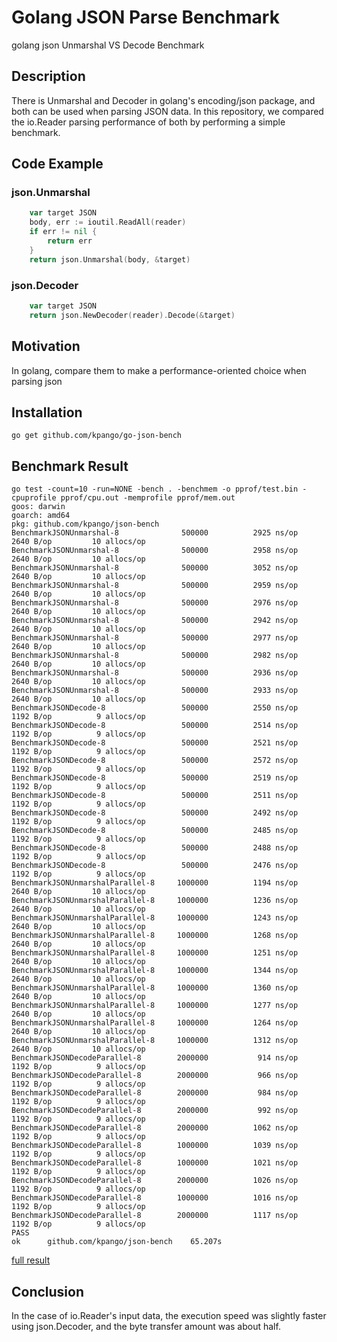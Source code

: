 # Golang JSON Parse Benchmark
golang json Unmarshal VS Decode Benchmark

## Description
There is Unmarshal and Decoder in golang's encoding/json package, and both can be used when parsing JSON data.
In this repository, we compared the io.Reader parsing performance of both by performing a simple benchmark.

## Code Example
### json.Unmarshal
```go
	var target JSON
	body, err := ioutil.ReadAll(reader)
	if err != nil {
		return err
	}
	return json.Unmarshal(body, &target)
```

### json.Decoder
```go
	var target JSON
	return json.NewDecoder(reader).Decode(&target)
```

## Motivation
In golang, compare them to make a performance-oriented choice when parsing json

## Installation
```
go get github.com/kpango/go-json-bench
```

## Benchmark Result
```
go test -count=10 -run=NONE -bench . -benchmem -o pprof/test.bin -cpuprofile pprof/cpu.out -memprofile pprof/mem.out
goos: darwin
goarch: amd64
pkg: github.com/kpango/json-bench
BenchmarkJSONUnmarshal-8           	  500000	      2925 ns/op	    2640 B/op	      10 allocs/op
BenchmarkJSONUnmarshal-8           	  500000	      2958 ns/op	    2640 B/op	      10 allocs/op
BenchmarkJSONUnmarshal-8           	  500000	      3052 ns/op	    2640 B/op	      10 allocs/op
BenchmarkJSONUnmarshal-8           	  500000	      2959 ns/op	    2640 B/op	      10 allocs/op
BenchmarkJSONUnmarshal-8           	  500000	      2976 ns/op	    2640 B/op	      10 allocs/op
BenchmarkJSONUnmarshal-8           	  500000	      2942 ns/op	    2640 B/op	      10 allocs/op
BenchmarkJSONUnmarshal-8           	  500000	      2977 ns/op	    2640 B/op	      10 allocs/op
BenchmarkJSONUnmarshal-8           	  500000	      2982 ns/op	    2640 B/op	      10 allocs/op
BenchmarkJSONUnmarshal-8           	  500000	      2936 ns/op	    2640 B/op	      10 allocs/op
BenchmarkJSONUnmarshal-8           	  500000	      2933 ns/op	    2640 B/op	      10 allocs/op
BenchmarkJSONDecode-8              	  500000	      2550 ns/op	    1192 B/op	       9 allocs/op
BenchmarkJSONDecode-8              	  500000	      2514 ns/op	    1192 B/op	       9 allocs/op
BenchmarkJSONDecode-8              	  500000	      2521 ns/op	    1192 B/op	       9 allocs/op
BenchmarkJSONDecode-8              	  500000	      2572 ns/op	    1192 B/op	       9 allocs/op
BenchmarkJSONDecode-8              	  500000	      2519 ns/op	    1192 B/op	       9 allocs/op
BenchmarkJSONDecode-8              	  500000	      2511 ns/op	    1192 B/op	       9 allocs/op
BenchmarkJSONDecode-8              	  500000	      2492 ns/op	    1192 B/op	       9 allocs/op
BenchmarkJSONDecode-8              	  500000	      2485 ns/op	    1192 B/op	       9 allocs/op
BenchmarkJSONDecode-8              	  500000	      2488 ns/op	    1192 B/op	       9 allocs/op
BenchmarkJSONDecode-8              	  500000	      2476 ns/op	    1192 B/op	       9 allocs/op
BenchmarkJSONUnmarshalParallel-8   	 1000000	      1194 ns/op	    2640 B/op	      10 allocs/op
BenchmarkJSONUnmarshalParallel-8   	 1000000	      1236 ns/op	    2640 B/op	      10 allocs/op
BenchmarkJSONUnmarshalParallel-8   	 1000000	      1243 ns/op	    2640 B/op	      10 allocs/op
BenchmarkJSONUnmarshalParallel-8   	 1000000	      1268 ns/op	    2640 B/op	      10 allocs/op
BenchmarkJSONUnmarshalParallel-8   	 1000000	      1251 ns/op	    2640 B/op	      10 allocs/op
BenchmarkJSONUnmarshalParallel-8   	 1000000	      1344 ns/op	    2640 B/op	      10 allocs/op
BenchmarkJSONUnmarshalParallel-8   	 1000000	      1360 ns/op	    2640 B/op	      10 allocs/op
BenchmarkJSONUnmarshalParallel-8   	 1000000	      1277 ns/op	    2640 B/op	      10 allocs/op
BenchmarkJSONUnmarshalParallel-8   	 1000000	      1264 ns/op	    2640 B/op	      10 allocs/op
BenchmarkJSONUnmarshalParallel-8   	 1000000	      1312 ns/op	    2640 B/op	      10 allocs/op
BenchmarkJSONDecodeParallel-8      	 2000000	       914 ns/op	    1192 B/op	       9 allocs/op
BenchmarkJSONDecodeParallel-8      	 2000000	       966 ns/op	    1192 B/op	       9 allocs/op
BenchmarkJSONDecodeParallel-8      	 2000000	       984 ns/op	    1192 B/op	       9 allocs/op
BenchmarkJSONDecodeParallel-8      	 2000000	       992 ns/op	    1192 B/op	       9 allocs/op
BenchmarkJSONDecodeParallel-8      	 2000000	      1062 ns/op	    1192 B/op	       9 allocs/op
BenchmarkJSONDecodeParallel-8      	 1000000	      1039 ns/op	    1192 B/op	       9 allocs/op
BenchmarkJSONDecodeParallel-8      	 1000000	      1021 ns/op	    1192 B/op	       9 allocs/op
BenchmarkJSONDecodeParallel-8      	 2000000	      1026 ns/op	    1192 B/op	       9 allocs/op
BenchmarkJSONDecodeParallel-8      	 1000000	      1016 ns/op	    1192 B/op	       9 allocs/op
BenchmarkJSONDecodeParallel-8      	 2000000	      1117 ns/op	    1192 B/op	       9 allocs/op
PASS
ok  	github.com/kpango/json-bench	65.207s
```
[full result](https://github.com/kpango/go-json-bench/blob/master/result.tsv)

## Conclusion
In the case of io.Reader's input data, the execution speed was slightly faster using json.Decoder, and the byte transfer amount was about half.
